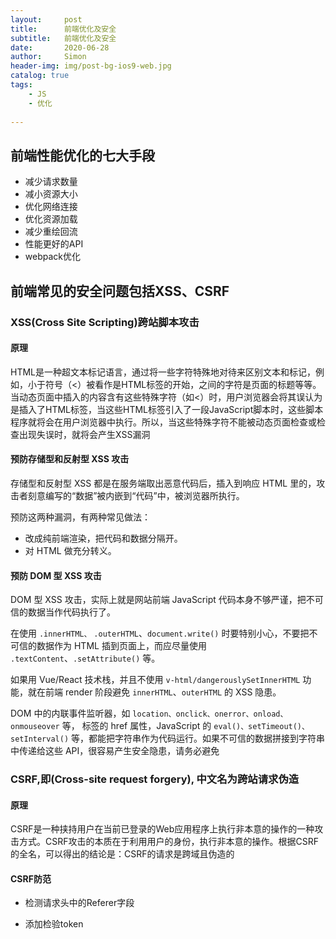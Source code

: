 ```yaml
---
layout:     post
title:      前端优化及安全
subtitle:   前端优化及安全
date:       2020-06-28
author:     Simon
header-img: img/post-bg-ios9-web.jpg
catalog: true
tags:
    - JS
    - 优化
 
---
```


## 前端性能优化的七大手段
- 减少请求数量
- 减小资源大小
- 优化网络连接
- 优化资源加载
- 减少重绘回流
- 性能更好的API
- webpack优化


## 前端常见的安全问题包括XSS、CSRF

### XSS(Cross Site Scripting)跨站脚本攻击

#### 原理
HTML是一种超文本标记语言，通过将一些字符特殊地对待来区别文本和标记，例如，小于符号（<）被看作是HTML标签的开始，之间的字符是页面的标题等等。当动态页面中插入的内容含有这些特殊字符（如<）时，用户浏览器会将其误认为是插入了HTML标签，当这些HTML标签引入了一段JavaScript脚本时，这些脚本程序就将会在用户浏览器中执行。所以，当这些特殊字符不能被动态页面检查或检查出现失误时，就将会产生XSS漏洞


#### 预防存储型和反射型 XSS 攻击
存储型和反射型 XSS 都是在服务端取出恶意代码后，插入到响应 HTML 里的，攻击者刻意编写的“数据”被内嵌到“代码”中，被浏览器所执行。

预防这两种漏洞，有两种常见做法：

- 改成纯前端渲染，把代码和数据分隔开。
- 对 HTML 做充分转义。

#### 预防 DOM 型 XSS 攻击

DOM 型 XSS 攻击，实际上就是网站前端 JavaScript 代码本身不够严谨，把不可信的数据当作代码执行了。

在使用 `.innerHTML、` `.outerHTML`、`document.write()` 时要特别小心，不要把不可信的数据作为 HTML 插到页面上，而应尽量使用 `.textContent`、`.setAttribute()` 等。

如果用 Vue/React 技术栈，并且不使用 `v-html/dangerouslySetInnerHTML` 功能，就在前端 render 阶段避免 `innerHTML`、`outerHTML` 的 XSS 隐患。

DOM 中的内联事件监听器，如 `location、onclick、onerror、onload、onmouseover` 等，<a> 标签的 href 属性，JavaScript 的 `eval()、setTimeout()、setInterval()` 等，都能把字符串作为代码运行。如果不可信的数据拼接到字符串中传递给这些 API，很容易产生安全隐患，请务必避免

### CSRF,即(Cross-site request forgery), 中文名为跨站请求伪造

#### 原理
CSRF是一种挟持用户在当前已登录的Web应用程序上执行非本意的操作的一种攻击方式。CSRF攻击的本质在于利用用户的身份，执行非本意的操作。根据CSRF的全名，可以得出的结论是：CSRF的请求是跨域且伪造的

#### CSRF防范

- 检测请求头中的Referer字段

- 添加检验token